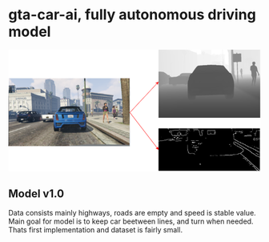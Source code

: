 # gta-car-ai, fully autonomous driving model

![Alt text](https://github.com/MrKubul/gta-car-ai/blob/main/car.png)
## Model v1.0
Data consists mainly highways, roads are empty and speed is stable value. Main goal for model is to keep car beetween lines, and turn when needed. Thats first implementation and dataset is fairly small.
